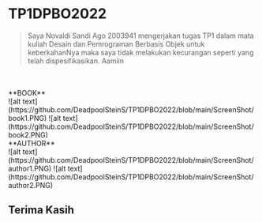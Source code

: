 # TP1DPBO2022

> Saya Novaldi Sandi Ago 2003941 mengerjakan tugas TP1 dalam mata kuliah Desain dan Pemrograman Berbasis Objek untuk keberkahanNya maka saya tidak melakukan kecurangan seperti yang telah dispesifikasikan. Aamiin
<br>


<br>
**BOOK**<br>
![alt text](https://github.com/DeadpoolSteinS/TP1DPBO2022/blob/main/ScreenShot/book1.PNG)
![alt text](https://github.com/DeadpoolSteinS/TP1DPBO2022/blob/main/ScreenShot/book2.PNG)<br>
**AUTHOR**<br>
![alt text](https://github.com/DeadpoolSteinS/TP1DPBO2022/blob/main/ScreenShot/author1.PNG)
![alt text](https://github.com/DeadpoolSteinS/TP1DPBO2022/blob/main/ScreenShot/author2.PNG)<br>



## Terima Kasih
